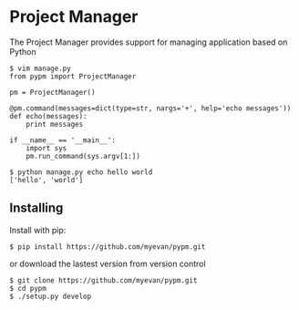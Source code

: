 Project Manager
===============

The Project Manager provides support for managing application based on Python

    $ vim manage.py
    from pypm import ProjectManager

    pm = ProjectManager()

    @pm.command(messages=dict(type=str, nargs='+', help='echo messages'))
    def echo(messages):
        print messages

    if __name__ == '__main__':
        import sys
        pm.run_command(sys.argv[1:])

    $ python manage.py echo hello world
    ['hello', 'world']


Installing
----------
Install with pip:

    $ pip install https://github.com/myevan/pypm.git

or download the lastest version from version control

    $ git clone https://github.com/myevan/pypm.git
    $ cd pypm
    $ ./setup.py develop


